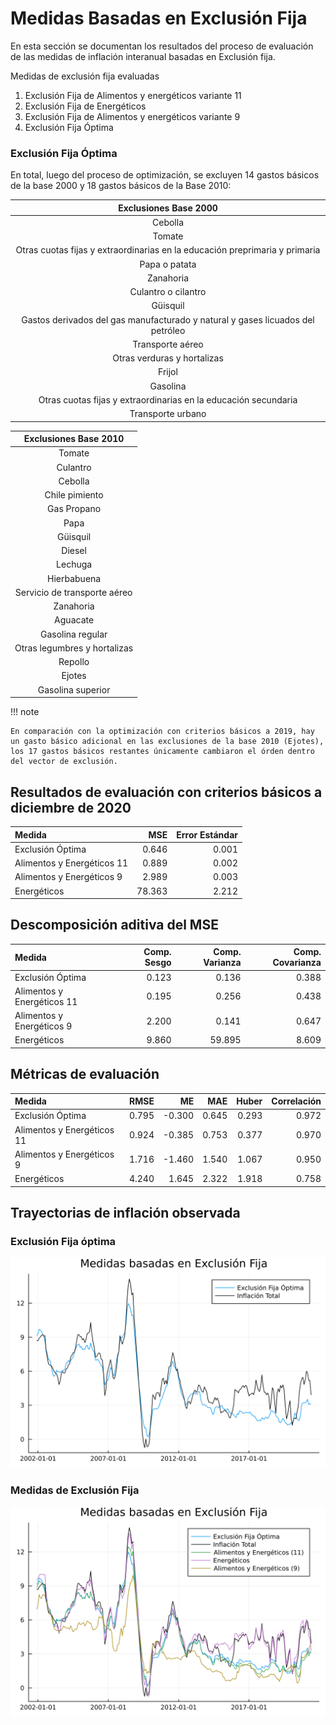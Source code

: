# Medidas Basadas en Exclusión Fija 

En esta sección se documentan los resultados del proceso de evaluación de las medidas de inflación interanual basadas en Exclusión fija.

Medidas de exclusión fija evaluadas
 1. Exclusión Fija de Alimentos y energéticos variante 11
 2. Exclusión Fija de Energéticos 
 3. Exclusión Fija de Alimentos y energéticos variante 9
 4. Exclusión Fija Óptima 


### Exclusión Fija Óptima

En total, luego del proceso de optimización, se excluyen 14 gastos básicos de la base 2000 y 18 gastos básicos de la Base 2010:

| Exclusiones Base 2000                                                             |
|:---------------------------------------------------------------------------------:|
| Cebolla                                                                           |
| Tomate                                                                            |
| Otras cuotas fijas y extraordinarias en la educación preprimaria y primaria       |
| Papa o patata                                                                     |
| Zanahoria                                                                         |
| Culantro o cilantro                                                               |
| Güisquil                                                                          |    
| Gastos derivados del gas manufacturado y natural y gases licuados del petróleo    |
| Transporte aéreo                                                                  |
| Otras verduras y hortalizas                                                       |
| Frijol                                                                            |
| Gasolina                                                                          |
| Otras cuotas fijas y extraordinarias en la educación secundaria                   |
| Transporte urbano                                                                 |



| Exclusiones Base 2010             |
|:---------------------------------:|
| Tomate                            |
| Culantro                          |
| Cebolla                           |
| Chile pimiento                    |
| Gas Propano                       |
| Papa                              |
| Güisquil                          |    
| Diesel                            |
| Lechuga                           |
| Hierbabuena                       |
| Servicio de transporte aéreo      |
| Zanahoria                         |
| Aguacate                          |
| Gasolina regular                  |
| Otras legumbres y hortalizas      |
| Repollo                           |
| Ejotes                            |
| Gasolina superior                 |

!!! note 
    
    En comparación con la optimización con criterios básicos a 2019, hay un gasto básico adicional en las exclusiones de la base 2010 (Ejotes), los 17 gastos básicos restantes únicamente cambiaron el órden dentro del vector de exclusión.

## Resultados de evaluación con criterios básicos a diciembre de 2020

| Medida                     | MSE      | Error Estándar | 
|:---------------------------|---------:|---------------:|
| Exclusión Óptima           |   0.646  |        0.001   |
| Alimentos y Energéticos 11 |   0.889  |        0.002   |
| Alimentos y Energéticos 9  |   2.989  |        0.003   |
| Energéticos                |  78.363  |        2.212   | 

## Descomposición aditiva del MSE

|                     Medida | Comp. Sesgo |  Comp. Varianza |  Comp. Covarianza | 
|:---------------------------|------------:|----------------:|------------------:|
|           Exclusión Óptima |       0.123 |           0.136 |             0.388 |
| Alimentos y Energéticos 11 |       0.195 |           0.256 |             0.438 |
|  Alimentos y Energéticos 9 |       2.200 |           0.141 |             0.647 |
|                Energéticos |       9.860 |          59.895 |             8.609 |


## Métricas de evaluación 

|                     Medida |     RMSE |       ME |      MAE |    Huber | Correlación |
|:---------------------------|---------:|---------:|---------:|---------:|------------:|
|           Exclusión Óptima |   0.795  |  -0.300  |   0.645  |   0.293  |      0.972  |
| Alimentos y Energéticos 11 |   0.924  |  -0.385  |   0.753  |   0.377  |      0.970  |
|  Alimentos y Energéticos 9 |   1.716  |  -1.460  |   1.540  |   1.067  |      0.950  |
|                Energéticos |   4.240  |   1.645  |   2.322  |   1.918  |      0.758  |


## Trayectorias de inflación observada

### Exclusión Fija óptima

![Trayectoria Óptima observada](images/Fx-Ex/optima.svg)

### Medidas de Exclusión Fija
![Trayectoria Óptima observada](images/Fx-Ex/Trayectorias-FxEx.svg)